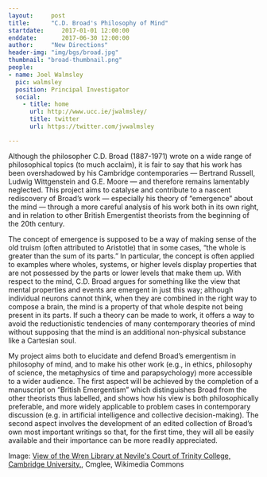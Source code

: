 ```yaml
---
layout:     post
title:      "C.D. Broad's Philosophy of Mind"
startdate:     2017-01-01 12:00:00
enddate:       2017-06-30 12:00:00
author:     "New Directions"
header-img: "img/bgs/broad.jpg"
thumbnail: "broad-thumbnail.png"
people:
- name: Joel Walmsley
  pic: walmsley
  position: Principal Investigator
  social:
    - title: home
      url: http://www.ucc.ie/jwalmsley/
      title: twitter
      url: https://twitter.com/jvwalmsley

---
```



Although the philosopher C.D. Broad (1887-1971) wrote on a wide range of philosophical topics (to much acclaim), it is fair to say that his work has been overshadowed by his Cambridge contemporaries — Bertrand Russell, Ludwig Wittgenstein and G.E. Moore — and therefore remains lamentably neglected. This project aims to catalyse and contribute to a nascent rediscovery of Broad’s work — especially his theory of “emergence” about the mind — through a more careful analysis of his work both in its own right, and in relation to other British Emergentist theorists from the beginning of the 20th century.

The concept of emergence is supposed to be a way of making sense of the old truism (often attributed to Aristotle) that in some cases, “the whole is greater than the sum of its parts.” In particular, the concept is often applied to examples where wholes, systems, or higher levels display properties that are not possessed by the parts or lower levels that make them up. With respect to the mind, C.D. Broad argues for something like the view that mental properties and events are emergent in just this way; although individual neurons cannot think, when they are combined in the right way to compose a brain, the mind is a property of that whole despite not being present in its parts. If such a theory can be made to work, it offers a way to avoid the reductionistic tendencies of many contemporary theories of mind without supposing that the mind is an additional non-physical substance like a Cartesian soul.

My project aims both to elucidate and defend Broad’s emergentism in philosophy of mind, and to make his other work (e.g., in ethics, philosophy of science, the metaphysics of time and parapsychology) more accessible to a wider audience. The  first aspect will be achieved by the completion of a manuscript on “British Emergentism” which distinguishes Broad from the other theorists thus labelled, and shows how his view is both philosophically preferable, and more widely applicable to problem cases in contemporary discussion (e.g. in artificial intelligence and collective decision-making). The second aspect involves the development of an edited collection of Broad’s own most important writings so that, for the first time, they will all be easily available and their importance can be more readily appreciated.

<span class="caption text-muted">Image:
<a href="https://commons.wikimedia.org/wiki/File:Cmglee_Cambridge_Trinity_College_Neviles_Court.jpg" target="_blank">View of the Wren Library at Nevile's Court of Trinity College, Cambridge University.</a>, Cmglee, Wikimedia Commons</span>
